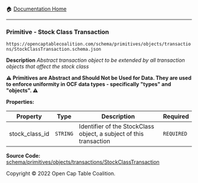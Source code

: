 :house: [Documentation Home](https://naveedn.github.io/Open-Cap-Format-OCF)

---

### Primitive - Stock Class Transaction

`https://opencaptablecoalition.com/schema/primitives/objects/transactions/StockClassTransaction.schema.json`

**Description** _Abstract transaction object to be extended by all transaction objects that affect the stock class_

**:warning: Primitives are Abstract and Should Not be Used for Data. They are used to enforce uniformity in OCF data types - specifically "types" and "objects". :warning:**

**Properties:**

| Property       | Type     | Description                                                        | Required   |
| -------------- | -------- | ------------------------------------------------------------------ | ---------- |
| stock_class_id | `STRING` | Identifier of the StockClass object, a subject of this transaction | `REQUIRED` |

**Source Code:** [schema/primitives/objects/transactions/StockClassTransaction](https://github.com/Open-Cap-Table-Coalition/Open-Cap-Format-OCF/blob/main/schema/primitives/objects/transactions/StockClassTransaction.schema.json)

Copyright © 2022 Open Cap Table Coalition.
